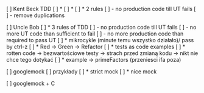 [ ] Kent Beck TDD
[ ] *
[ ] *
[ ] * 2 rules
[ ]     - no production code till UT fails
[ ]     - remove duplications

[ ] Uncle Bob
[ ] * 3 rules of TDD
[ ]     - no production code till UT fails
[ ]     - no more UT code than sufficient to fail
[ ]     - no more production code than required to pass UT
[ ] * mikrocykle (minute temu wszystko działało)/ pass by ctrl-z
[ ] * Red -> Green -> Refactor
[ ] * tests as code examples
[ ] * rotten code -> bezwartościowe testy -> strach przed zmianą kodu -> nikt nie chce tego dotykać
[ ] * example -> primeFactors (przeniesci ifa poza)

[ ] googlemock
[ ] przykłady
[ ] * strict mock
[ ] * nice mock


[ ] googlemock + C

